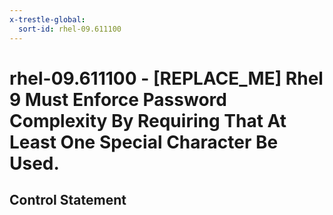```yaml
---
x-trestle-global:
  sort-id: rhel-09.611100
---
```


# rhel-09.611100 - \[REPLACE_ME\] Rhel 9 Must Enforce Password Complexity By Requiring That At Least One Special Character Be Used.

## Control Statement
